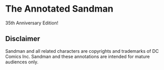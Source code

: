 # The Annotated Sandman

35th Anniversary Edition!

## Disclaimer
Sandman and all related characters are copyrights and trademarks of DC Comics Inc.  Sandman and these annotations are intended for mature audiences only.